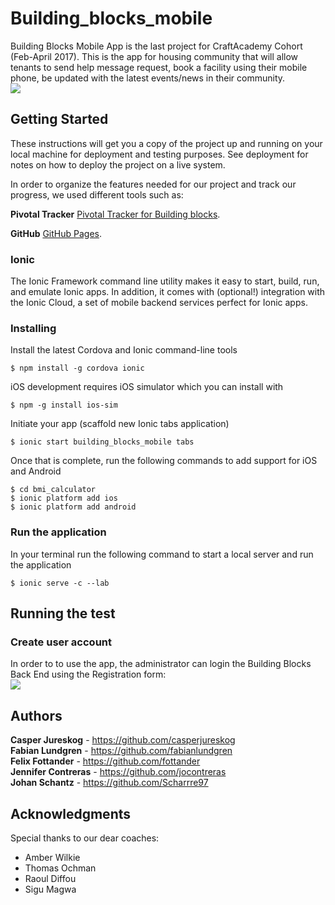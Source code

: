 # Building_blocks_mobile

Building Blocks Mobile App is the last project for CraftAcademy Cohort (Feb-April 2017). This is the app for housing community that will allow tenants to send help message request, book a facility using their mobile phone, be updated with the latest events/news in their community.
<br>
<img src = "https://github.com/jocontreras/building_blocks_mobile/www/img/logoFinal.png" />
<br>

## Getting Started
These instructions will get you a copy of the project up and running on your local machine for deployment and testing purposes.  See deployment for notes on how to deploy the project on a live system.

In order to organize the features needed for our project and track our progress, we used different tools such as:

**Pivotal Tracker**
[Pivotal Tracker for Building blocks](https://www.pivotaltracker.com/n/projects/2007795).

**GitHub**
[GitHub Pages](https://github.com/CraftAcademy/building_blocks_mobile).

### Ionic
The Ionic Framework command line utility makes it easy to start, build, run, and emulate Ionic apps. In addition, it comes with (optional!) integration with the Ionic Cloud, a set of mobile backend services perfect for Ionic apps.

### Installing
Install the latest Cordova and Ionic command-line tools
```
$ npm install -g cordova ionic
```
iOS development requires iOS simulator which you can install with
```
$ npm -g install ios-sim
```
Initiate your app (scaffold new Ionic tabs application)
```
$ ionic start building_blocks_mobile tabs
```
Once that is complete, run the following commands to add support for iOS and Android
```
$ cd bmi_calculator
$ ionic platform add ios
$ ionic platform add android
```
### Run the application
In your terminal run the following command to start a local server and run the application
```
$ ionic serve -c --lab
```
## Running the test

### Create user account
In order to to use the app, the administrator can login the  Building Blocks Back End using the Registration form:
<br>
<img src = "https://github.com/jocontreras/building_blocks_mobile/www/img/registration.png" />
<br>

## Authors
**Casper Jureskog** - https://github.com/casperjureskog <br>
**Fabian Lundgren** - https://github.com/fabianlundgren<br>
**Felix Fottander** - https://github.com/fottander<br>
**Jennifer Contreras** - https://github.com/jocontreras<br>
**Johan Schantz** - https://github.com/Scharrre97<br>

## Acknowledgments

Special thanks to our dear coaches:
* Amber Wilkie
* Thomas Ochman
* Raoul Diffou
* Sigu Magwa
